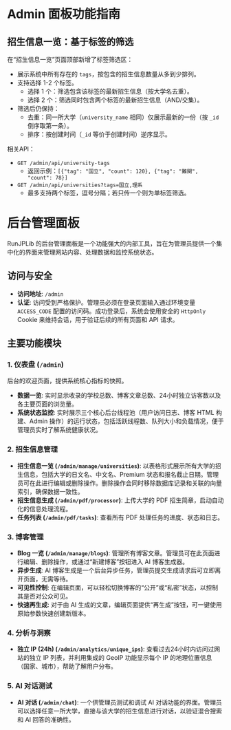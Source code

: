 # Admin 面板功能指南
## 招生信息一览：基于标签的筛选

在“招生信息一览”页面顶部新增了标签筛选区：

- 展示系统中所有存在的 `tags`，按包含的招生信息数量从多到少排列。
- 支持选择 1-2 个标签。
  - 选择 1 个：筛选包含该标签的最新招生信息（按大学名去重）。
  - 选择 2 个：筛选同时包含两个标签的最新招生信息（AND/交集）。
- 筛选后仍保持：
  - 去重：同一所大学（`university_name` 相同）仅展示最新的一份（按 `_id` 倒序取第一条）。
  - 排序：按创建时间（`_id` 等价于创建时间）逆序显示。

相关API：

- `GET /admin/api/university-tags`
  - 返回示例：`[{"tag": "国立", "count": 120}, {"tag": "難関", "count": 78}]`
- `GET /admin/api/universities?tags=国立,理系`
  - 最多支持两个标签，逗号分隔；若只传一个则为单标签筛选。
# 后台管理面板

RunJPLib 的后台管理面板是一个功能强大的内部工具，旨在为管理员提供一个集中化的界面来管理网站内容、处理数据和监控系统状态。

## 访问与安全

- **访问地址**: `/admin`
- **认证**: 访问受到严格保护。管理员必须在登录页面输入通过环境变量 `ACCESS_CODE` 配置的访问码。成功登录后，系统会使用安全的 `HttpOnly` Cookie 来维持会话，用于验证后续的所有页面和 API 请求。

## 主要功能模块

### 1. 仪表盘 (`/admin`)
后台的欢迎页面，提供系统核心指标的快照。

- **数据一览**: 实时显示收录的学校总数、博客文章总数、24小时独立访客数以及各主要页面的浏览量。
- **系统状态监控**: 实时展示三个核心后台线程池（用户访问日志、博客 HTML 构建、Admin 操作）的运行状态，包括活跃线程数、队列大小和负载情况，便于管理员实时了解系统健康状况。

### 2. 招生信息管理
- **招生信息一览 (`/admin/manage/universities`)**: 以表格形式展示所有大学的招生信息，包括大学的日文名、中文名、Premium 状态和报名截止日期。管理员可在此进行编辑或删除操作。删除操作会同时移除数据库记录和关联的向量索引，确保数据一致性。
- **招生信息生成 (`/admin/pdf/processor`)**: 上传大学的 PDF 招生简章，启动自动化的信息处理流程。
- **任务列表 (`/admin/pdf/tasks`)**: 查看所有 PDF 处理任务的进度、状态和日志。

### 3. 博客管理
- **Blog 一览 (`/admin/manage/blogs`)**: 管理所有博客文章。管理员可在此页面进行编辑、删除操作，或通过“新建博客”按钮进入 AI 博客生成器。
- **异步生成**: AI 博客生成是一个后台异步任务，管理员提交生成请求后可立即离开页面，无需等待。
- **可见性控制**: 在编辑页面，可以轻松切换博客的“公开”或“私密”状态，以控制其是否对公众可见。
- **快速再生成**: 对于由 AI 生成的文章，编辑页面提供“再生成”按钮，可一键使用原始参数快速创建新版本。

### 4. 分析与洞察
- **独立 IP (24h) (`/admin/analytics/unique_ips`)**: 查看过去24小时内访问过网站的独立 IP 列表，并利用集成的 GeoIP 功能显示每个 IP 的地理位置信息（国家、城市），帮助了解用户分布。

### 5. AI 对话测试
- **AI 对话 (`/admin/chat`)**: 一个供管理员测试和调试 AI 对话功能的界面。管理员可以选择任意一所大学，直接与该大学的招生信息进行对话，以验证混合搜索和 AI 回答的准确性。
